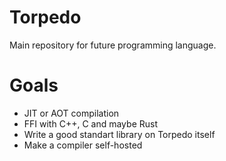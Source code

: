 # Torpedo

Main repository for future programming language.

# Goals
- JIT or AOT compilation
- FFI with C++, C and maybe Rust
- Write a good standart library on Torpedo itself
- Make a compiler self-hosted
